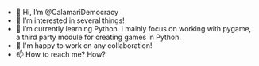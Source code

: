 - 👋 Hi, I’m @CalamariDemocracy
- 👀 I’m interested in several things!
- 🌱 I’m currently learning Python. I mainly focus on working with pygame, a third party module for creating games in Python.
- 💞️ I'm happy to work on any collaboration!
- 📫 How to reach me? How?

<!---
CalamariDemocracy/CalamariDemocracy is a ✨ special ✨ repository because its `README.md` (this file) appears on your GitHub profile.
You can click the Preview link to take a look at your changes.
--->
